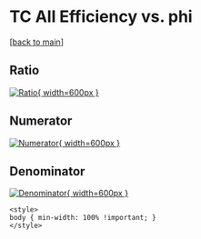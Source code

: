 # TC All Efficiency vs. phi

[[back to main](./)]



## Ratio

[![Ratio](../mtv/var/TC_0_eff_stack_phi.png){ width=600px }](../mtv/var/TC_0_eff_stack_phi.pdf)

## Numerator

[![Numerator](../mtv/num/TC_0_eff_stack_phi_num.png){ width=600px }](../mtv/num/TC_0_eff_stack_phi_num.pdf)

## Denominator

[![Denominator](../mtv/den/TC_0_eff_stack_phi_den.png){ width=600px }](../mtv/den/TC_0_eff_stack_phi_den.pdf)


``` {=html}
<style>
body { min-width: 100% !important; }
</style>
```
